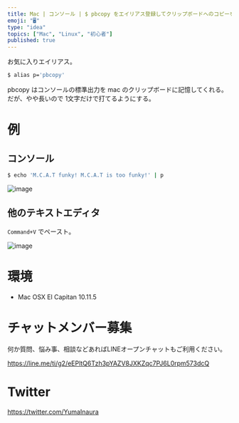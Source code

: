 ```yaml
---
title: Mac | コンソール | $ pbcopy をエイリアス登録してクリップボードへのコピーを簡単に
emoji: "🖥"
type: "idea"
topics: ["Mac", "Linux", "初心者"]
published: true
---
```


お気に入りエイリアス。

```bash
$ alias p='pbcopy'
```

pbcopy はコンソールの標準出力を mac のクリップボードに記憶してくれる。
だが、やや長いので 1文字だけで打てるようにする。

# 例

## コンソール

```bash
$ echo 'M.C.A.T funky! M.C.A.T is too funky!' | p
```

![image](https://qiita-image-store.s3.amazonaws.com/0/89618/f8f07a55-9e45-30fa-29af-efb0db3b6b79.png)

## 他のテキストエディタ

`Command+V` でペースト。

![image](https://qiita-image-store.s3.amazonaws.com/0/89618/a98bc6bf-a15c-5363-b698-bdd88764e6c1.png)

# 環境

- Mac OSX El Capitan 10.11.5








<!-- Update From Qiita API -->

# チャットメンバー募集


何か質問、悩み事、相談などあればLINEオープンチャットもご利用ください。

https://line.me/ti/g2/eEPltQ6Tzh3pYAZV8JXKZqc7PJ6L0rpm573dcQ





# Twitter


https://twitter.com/YumaInaura


<!-- Update From Qiita API -->


